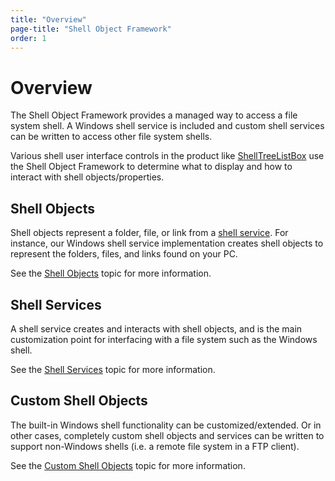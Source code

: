 ```yaml
---
title: "Overview"
page-title: "Shell Object Framework"
order: 1
---
```

# Overview

The Shell Object Framework provides a managed way to access a file system shell.  A Windows shell service is included and custom shell services can be written to access other file system shells.

Various shell user interface controls in the product like [ShellTreeListBox](../shelltreelistbox.md) use the Shell Object Framework to determine what to display and how to interact with shell objects/properties.

## Shell Objects

Shell objects represent a folder, file, or link from a [shell service](shell-services.md).  For instance, our Windows shell service implementation creates shell objects to represent the folders, files, and links found on your PC.

See the [Shell Objects](shell-objects.md) topic for more information.

## Shell Services

A shell service creates and interacts with shell objects, and is the main customization point for interfacing with a file system such as the Windows shell.

See the [Shell Services](shell-services.md) topic for more information.

## Custom Shell Objects

The built-in Windows shell functionality can be customized/extended.  Or in other cases, completely custom shell objects and services can be written to support non-Windows shells (i.e. a remote file system in a FTP client).

See the [Custom Shell Objects](custom-shell-objects.md) topic for more information.
